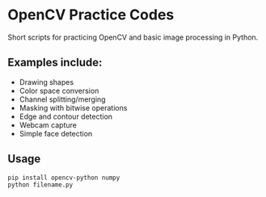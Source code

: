 # OpenCV Practice Codes

Short scripts for practicing OpenCV and basic image processing in Python.

## Examples include:
- Drawing shapes
- Color space conversion
- Channel splitting/merging
- Masking with bitwise operations
- Edge and contour detection
- Webcam capture
- Simple face detection

## Usage

```bash
pip install opencv-python numpy
python filename.py